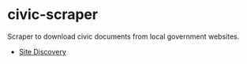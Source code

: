 # civic-scraper

Scraper to download civic documents from local government websites.

- [Site Discovery](docs/site_discovery.md)
